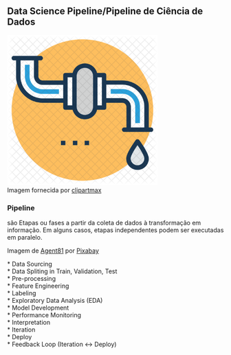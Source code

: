 <h2>Data Science Pipeline/Pipeline de Ciência de Dados </h2>
<p>
<img src="/3-img/clipart1968644.png" width=350><br>
Imagem fornecida por <a href="https://www.clipartmax.com/download/m2i8b1N4G6A0Z5d3_water-pipeline-icon-water-supply/">clipartmax</a>
</p>
<p><h3><strong>Pipeline</strong></h3> são Etapas ou fases a partir da coleta de dados à transformação em informação. Em alguns casos, etapas independentes podem ser executadas em paralelo.</p>

<p>
Imagem de <a href="https://pixabay.com/pt/users/agent81-101489/?utm_source=link-attribution&amp;utm_medium=referral&amp;utm_campaign=image&amp;utm_content=5114147">Agent81</a> por <a href="https://pixabay.com/pt/?utm_source=link-attribution&amp;utm_medium=referral&amp;utm_campaign=image&amp;utm_content=5114147">Pixabay</a>
</p>

<p>
* Data Sourcing<br>
* Data Spliting in Train, Validation, Test<br>
* Pre-processing<br>
* Feature Engineering<br>
* Labeling<br>
* Exploratory Data Analysis (EDA)<br>
* Model Development<br>
* Performance Monitoring<br>
* Interpretation<br>
* Iteration<br>
* Deploy<br>
* Feedback Loop (Iteration <-> Deploy)
</p>
